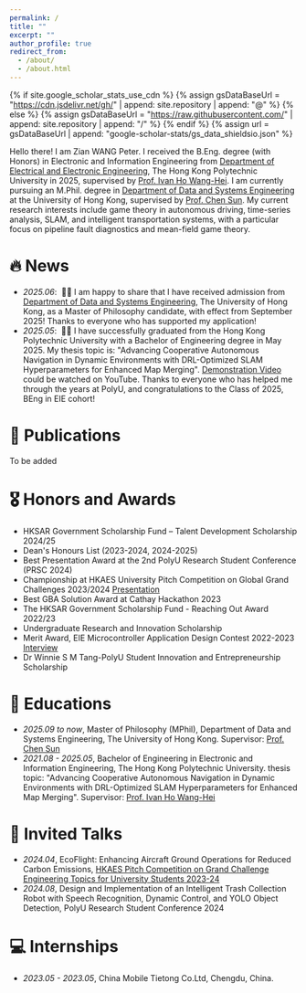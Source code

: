 ```yaml
---
permalink: /
title: ""
excerpt: ""
author_profile: true
redirect_from: 
  - /about/
  - /about.html
---
```


{% if site.google_scholar_stats_use_cdn %}
{% assign gsDataBaseUrl = "https://cdn.jsdelivr.net/gh/" | append: site.repository | append: "@" %}
{% else %}
{% assign gsDataBaseUrl = "https://raw.githubusercontent.com/" | append: site.repository | append: "/" %}
{% endif %}
{% assign url = gsDataBaseUrl | append: "google-scholar-stats/gs_data_shieldsio.json" %}

<span class='anchor' id='about-me'></span>

Hello there! I am Zian WANG Peter. I received the B.Eng. degree (with Honors) in Electronic and Information Engineering from [Department of Electrical and Electronic Engineering](https://www.polyu.edu.hk/eee/?sc_lang=en), The Hong Kong Polytechnic University in 2025, supervised by [Prof. Ivan Ho Wang-Hei](https://www.polyu.edu.hk/eee/people/academic-staff-and-teaching-staff/dr-ho-ivan/). I am currently pursuing an M.Phil. degree in [Department of Data and Systems Engineering](https://www.dase.hku.hk/) at the University of Hong Kong, supervised by [Prof. Chen Sun](https://chensunmac.github.io/). My current research interests include game theory in autonomous driving, time-series analysis, SLAM, and intelligent transportation systems, with a particular focus on pipeline fault diagnostics and mean-field game theory.


# 🔥 News
- *2025.06*: &nbsp;🎉🎉 I am happy to share that I have received admission from [Department of Data and Systems Engineering](https://www.dase.hku.hk/), The University of Hong Kong, as a Master of Philosophy candidate, with effect from September 2025! Thanks to everyone who has supported my application!
- *2025.05*: &nbsp;🎉🎉 I have successfully graduated from the Hong Kong Polytechnic University with a Bachelor of Engineering degree in May 2025. My thesis topic is: "Advancing Cooperative Autonomous Navigation in Dynamic Environments with DRL-Optimized SLAM Hyperparameters for Enhanced Map Merging". [Demonstration Video](https://youtu.be/Ie8hh0jGMl4?si=XHm50lMw56GifTHv) could be watched on YouTube. Thanks to everyone who has helped me through the years at PolyU, and congratulations to the Class of 2025, BEng in EIE cohort!

# 📝 Publications

To be added

# 🎖 Honors and Awards
- HKSAR Government Scholarship Fund – Talent Development Scholarship 2024/25
- Dean's Honours List (2023-2024, 2024-2025)
- Best Presentation Award at the 2nd PolyU Research Student Conference (PRSC 2024)
- Championship at HKAES University Pitch Competition on Global Grand Challenges 2023/2024 [Presentation](https://youtu.be/DYg3fTBqf4k?si=eRdQMjBGE5m_t1El)
- Best GBA Solution Award at Cathay Hackathon 2023
- The HKSAR Government Scholarship Fund - Reaching Out Award 2022/23
- Undergraduate Research and Innovation Scholarship
- Merit Award, EIE Microcontroller Application Design Contest 2022-2023 [Interview](https://youtu.be/A_ULsiMEHNg?si=wbyhg5ZbedgI3tPD)
- Dr Winnie S M Tang-PolyU Student Innovation and Entrepreneurship Scholarship

# 📖 Educations
- *2025.09 to now*, Master of Philosophy (MPhil), Department of Data and Systems Engineering, The University of Hong Kong. Supervisor: [Prof. Chen Sun](https://chensunmac.github.io/)
- *2021.08 - 2025.05*, Bachelor of Engineering in Electronic and Information Engineering, The Hong Kong Polytechnic University. thesis topic: "Advancing Cooperative Autonomous Navigation in Dynamic Environments with DRL-Optimized SLAM Hyperparameters for Enhanced Map Merging". Supervisor: [Prof. Ivan Ho Wang-Hei](https://www.polyu.edu.hk/eee/people/academic-staff-and-teaching-staff/dr-ho-ivan/)

# 💬 Invited Talks
- *2024.04*, EcoFlight: Enhancing Aircraft Ground Operations for Reduced Carbon Emissions, [HKAES Pitch Competition on Grand Challenge
Engineering Topics for University Students 2023-24 ](https://pitchcomp.hkae.hk/en/competingteams.asp#accordionCompetingTeams)
- *2024.08*, Design and Implementation of an Intelligent Trash Collection Robot with Speech Recognition, Dynamic Control, and YOLO Object Detection, PolyU Research Student Conference 2024

# 💻 Internships
- *2023.05 - 2023.05*, China Mobile Tietong Co.Ltd, Chengdu, China.
